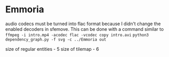 # Emmoria

audio codecs must be turned into flac format because I didn't change the enabled decoders in sfemove. This can be done with a command similar to `ffmpeg -i intro.mp4 -acodec flac -vcodec copy intro.avi`
`python3 dependency_graph.py -f svg -c ../Emmoria out`

size of regular entities - 5
size of tilemap - 6
